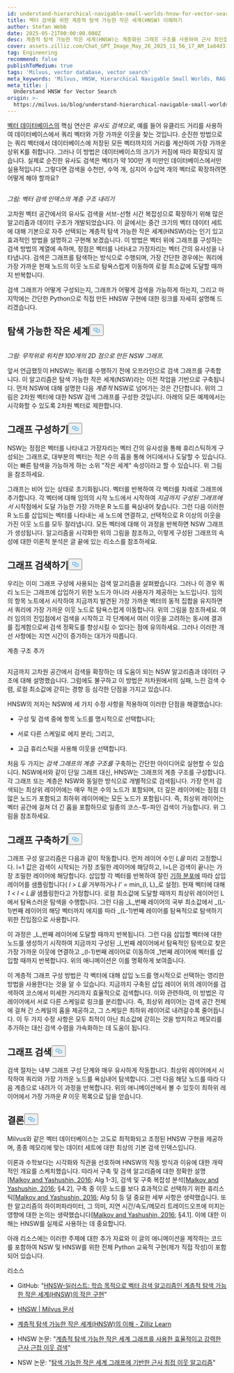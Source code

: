 ```yaml
---
id: understand-hierarchical-navigable-small-worlds-hnsw-for-vector-search.md
title: 벡터 검색을 위한 계층적 탐색 가능한 작은 세계(HNSW) 이해하기
author: Stefan Webb
date: 2025-05-21T00:00:00.000Z
desc: 계층적 탐색 가능한 작은 세계(HNSW)는 계층화된 그래프 구조를 사용하여 근사 최인접 이웃을 검색하는 효율적인 알고리즘입니다.
cover: assets.zilliz.com/Chat_GPT_Image_May_26_2025_11_56_17_AM_1a84d31090.png
tag: Engineering
recommend: false
publishToMedium: true
tags: 'Milvus, vector database, vector search'
meta_keywords: 'Milvus, HNSW, Hierarchical Navigable Small Worlds, RAG, vector search'
meta_title: |
  Understand HNSW for Vector Search
origin: >-
  https://milvus.io/blog/understand-hierarchical-navigable-small-worlds-hnsw-for-vector-search.md
---
```

<p><a href="https://milvus.io/blog/what-is-a-vector-database.md">벡터 데이터베이스의</a> 핵심 연산은 <em>유사도 검색으로</em>, 예를 들어 유클리드 거리를 사용하여 데이터베이스에서 쿼리 벡터와 가장 가까운 이웃을 찾는 것입니다. 순진한 방법으로는 쿼리 벡터에서 데이터베이스에 저장된 모든 벡터까지의 거리를 계산하여 가장 가까운 상위 K를 취합니다. 그러나 이 방법은 데이터베이스의 크기가 커짐에 따라 확장되지 않습니다. 실제로 순진한 유사도 검색은 벡터가 약 100만 개 미만인 데이터베이스에서만 실용적입니다. 그렇다면 검색을 수천만, 수억 개, 심지어 수십억 개의 벡터로 확장하려면 어떻게 해야 할까요?</p>
<p>
  <span class="img-wrapper">
    <img translate="no" src="https://assets.zilliz.com/Figure_Descending_a_hierarchy_of_vector_search_indices_cf9fb8060a.png" alt="" class="doc-image" id="" />
    <span></span>
  </span>
</p>
<p><em>그림: 벡터 검색 인덱스의 계층 구조 내리기</em></p>
<p>고차원 벡터 공간에서의 유사도 검색을 서브-선형 시간 복잡성으로 확장하기 위해 많은 알고리즘과 데이터 구조가 개발되었습니다. 이 글에서는 중간 크기의 벡터 데이터 세트에 대해 기본으로 자주 선택되는 계층적 탐색 가능한 작은 세계(HNSW)라는 인기 있고 효과적인 방법을 설명하고 구현해 보겠습니다. 이 방법은 벡터 위에 그래프를 구성하는 검색 방법의 계열에 속하며, 정점은 벡터를 나타내고 가장자리는 벡터 간의 유사성을 나타냅니다. 검색은 그래프를 탐색하는 방식으로 수행되며, 가장 간단한 경우에는 쿼리에 가장 가까운 현재 노드의 이웃 노드로 탐욕스럽게 이동하여 로컬 최소값에 도달할 때까지 반복합니다.</p>
<p>검색 그래프가 어떻게 구성되는지, 그래프가 어떻게 검색을 가능하게 하는지, 그리고 마지막에는 간단한 Python으로 직접 만든 HNSW 구현에 대한 링크를 자세히 설명해 드리겠습니다.</p>
<h2 id="Navigable-Small-Worlds" class="common-anchor-header">탐색 가능한 작은 세계<button data-href="#Navigable-Small-Worlds" class="anchor-icon" translate="no">
      <svg translate="no"
        aria-hidden="true"
        focusable="false"
        height="20"
        version="1.1"
        viewBox="0 0 16 16"
        width="16"
      >
        <path
          fill="#0092E4"
          fill-rule="evenodd"
          d="M4 9h1v1H4c-1.5 0-3-1.69-3-3.5S2.55 3 4 3h4c1.45 0 3 1.69 3 3.5 0 1.41-.91 2.72-2 3.25V8.59c.58-.45 1-1.27 1-2.09C10 5.22 8.98 4 8 4H4c-.98 0-2 1.22-2 2.5S3 9 4 9zm9-3h-1v1h1c1 0 2 1.22 2 2.5S13.98 12 13 12H9c-.98 0-2-1.22-2-2.5 0-.83.42-1.64 1-2.09V6.25c-1.09.53-2 1.84-2 3.25C6 11.31 7.55 13 9 13h4c1.45 0 3-1.69 3-3.5S14.5 6 13 6z"
        ></path>
      </svg>
    </button></h2><p>
  <span class="img-wrapper">
    <img translate="no" src="https://assets.zilliz.com/Figure_NSW_graph_created_from_100_randomly_located_2_D_points_3ffccbd6a7.jpg" alt="" class="doc-image" id="" />
    <span></span>
  </span>
</p>
<p><em>그림: 무작위로 위치한 100개의 2D 점으로 만든 NSW 그래프.</em></p>
<p>앞서 언급했듯이 HNSW는 쿼리를 수행하기 전에 오프라인으로 검색 그래프를 구축합니다. 이 알고리즘은 탐색 가능한 작은 세계(NSW)라는 이전 작업을 기반으로 구축됩니다. 먼저 NSW에 대해 설명한 다음 <em>계층적</em> NSW로 넘어가는 것은 간단합니다. 위의 그림은 2차원 벡터에 대한 NSW 검색 그래프를 구성한 것입니다. 아래의 모든 예제에서는 시각화할 수 있도록 2차원 벡터로 제한합니다.</p>
<h2 id="Constructing-the-Graph" class="common-anchor-header">그래프 구성하기<button data-href="#Constructing-the-Graph" class="anchor-icon" translate="no">
      <svg translate="no"
        aria-hidden="true"
        focusable="false"
        height="20"
        version="1.1"
        viewBox="0 0 16 16"
        width="16"
      >
        <path
          fill="#0092E4"
          fill-rule="evenodd"
          d="M4 9h1v1H4c-1.5 0-3-1.69-3-3.5S2.55 3 4 3h4c1.45 0 3 1.69 3 3.5 0 1.41-.91 2.72-2 3.25V8.59c.58-.45 1-1.27 1-2.09C10 5.22 8.98 4 8 4H4c-.98 0-2 1.22-2 2.5S3 9 4 9zm9-3h-1v1h1c1 0 2 1.22 2 2.5S13.98 12 13 12H9c-.98 0-2-1.22-2-2.5 0-.83.42-1.64 1-2.09V6.25c-1.09.53-2 1.84-2 3.25C6 11.31 7.55 13 9 13h4c1.45 0 3-1.69 3-3.5S14.5 6 13 6z"
        ></path>
      </svg>
    </button></h2><p>NSW는 정점은 벡터를 나타내고 가장자리는 벡터 간의 유사성을 통해 휴리스틱하게 구성되는 그래프로, 대부분의 벡터는 적은 수의 홉을 통해 어디에서나 도달할 수 있습니다. 이는 빠른 탐색을 가능하게 하는 소위 "작은 세계" 속성이라고 할 수 있습니다. 위 그림을 참조하세요.</p>
<p>그래프는 비어 있는 상태로 초기화됩니다. 벡터를 반복하여 각 벡터를 차례로 그래프에 추가합니다. 각 벡터에 대해 임의의 시작 노드에서 시작하여 <em>지금까지 구성된 그래프에서</em> 시작점에서 도달 가능한 가장 가까운 R 노드를 욕심내어 찾습니다. 그런 다음 이러한 R 노드를 삽입되는 벡터를 나타내는 새 노드에 연결하고, 선택적으로 R 이상의 이웃을 가진 이웃 노드를 모두 잘라냅니다. 모든 벡터에 대해 이 과정을 반복하면 NSW 그래프가 생성됩니다. 알고리즘을 시각화한 위의 그림을 참조하고, 이렇게 구성된 그래프의 속성에 대한 이론적 분석은 글 끝에 있는 리소스를 참조하세요.</p>
<h2 id="Searching-the-Graph" class="common-anchor-header">그래프 검색하기<button data-href="#Searching-the-Graph" class="anchor-icon" translate="no">
      <svg translate="no"
        aria-hidden="true"
        focusable="false"
        height="20"
        version="1.1"
        viewBox="0 0 16 16"
        width="16"
      >
        <path
          fill="#0092E4"
          fill-rule="evenodd"
          d="M4 9h1v1H4c-1.5 0-3-1.69-3-3.5S2.55 3 4 3h4c1.45 0 3 1.69 3 3.5 0 1.41-.91 2.72-2 3.25V8.59c.58-.45 1-1.27 1-2.09C10 5.22 8.98 4 8 4H4c-.98 0-2 1.22-2 2.5S3 9 4 9zm9-3h-1v1h1c1 0 2 1.22 2 2.5S13.98 12 13 12H9c-.98 0-2-1.22-2-2.5 0-.83.42-1.64 1-2.09V6.25c-1.09.53-2 1.84-2 3.25C6 11.31 7.55 13 9 13h4c1.45 0 3-1.69 3-3.5S14.5 6 13 6z"
        ></path>
      </svg>
    </button></h2><p>우리는 이미 그래프 구성에 사용되는 검색 알고리즘을 살펴봤습니다. 그러나 이 경우 쿼리 노드는 그래프에 삽입하기 위한 노드가 아니라 사용자가 제공하는 노드입니다. 임의의 항목 노트에서 시작하여 지금까지 발견된 가장 가까운 벡터의 동적 집합을 유지하면서 쿼리에 가장 가까운 이웃 노드로 탐욕스럽게 이동합니다. 위의 그림을 참조하세요. 여러 임의의 진입점에서 검색을 시작하고 각 단계에서 여러 이웃을 고려하는 동시에 결과를 집계함으로써 검색 정확도를 향상시킬 수 있다는 점에 유의하세요. 그러나 이러한 개선 사항에는 지연 시간이 증가하는 대가가 따릅니다.</p>
<custom-h1>계층 구조 추가</custom-h1><p>
  <span class="img-wrapper">
    <img translate="no" src="https://assets.zilliz.com/adding_hierarchy_0101234812.png" alt="" class="doc-image" id="" />
    <span></span>
  </span>
</p>
<p>지금까지 고차원 공간에서 검색을 확장하는 데 도움이 되는 NSW 알고리즘과 데이터 구조에 대해 설명했습니다. 그럼에도 불구하고 이 방법은 저차원에서의 실패, 느린 검색 수렴, 로컬 최소값에 갇히는 경향 등 심각한 단점을 가지고 있습니다.</p>
<p>HNSW의 저자는 NSW에 세 가지 수정 사항을 적용하여 이러한 단점을 해결했습니다:</p>
<ul>
<li><p>구성 및 검색 중에 항목 노드를 명시적으로 선택합니다;</p></li>
<li><p>서로 다른 스케일로 에지 분리; 그리고,</p></li>
<li><p>고급 휴리스틱을 사용해 이웃을 선택합니다.</p></li>
</ul>
<p>처음 두 가지는 <em>검색 그래프의 계층 구조를</em> 구축하는 간단한 아이디어로 실현할 수 있습니다. NSW에서와 같이 단일 그래프 대신, HNSW는 그래프의 계층 구조를 구성합니다. 각 그래프 또는 계층은 NSW와 동일한 방식으로 개별적으로 검색됩니다. 가장 먼저 검색되는 최상위 레이어에는 매우 적은 수의 노드가 포함되며, 더 깊은 레이어에는 점점 더 많은 노드가 포함되고 최하위 레이어에는 모든 노드가 포함됩니다. 즉, 최상위 레이어는 벡터 공간에 걸쳐 더 긴 홉을 포함하므로 일종의 코스-투-파인 검색이 가능합니다. 위 그림을 참조하세요.</p>
<h2 id="Constructing-the-Graph" class="common-anchor-header">그래프 구축하기<button data-href="#Constructing-the-Graph" class="anchor-icon" translate="no">
      <svg translate="no"
        aria-hidden="true"
        focusable="false"
        height="20"
        version="1.1"
        viewBox="0 0 16 16"
        width="16"
      >
        <path
          fill="#0092E4"
          fill-rule="evenodd"
          d="M4 9h1v1H4c-1.5 0-3-1.69-3-3.5S2.55 3 4 3h4c1.45 0 3 1.69 3 3.5 0 1.41-.91 2.72-2 3.25V8.59c.58-.45 1-1.27 1-2.09C10 5.22 8.98 4 8 4H4c-.98 0-2 1.22-2 2.5S3 9 4 9zm9-3h-1v1h1c1 0 2 1.22 2 2.5S13.98 12 13 12H9c-.98 0-2-1.22-2-2.5 0-.83.42-1.64 1-2.09V6.25c-1.09.53-2 1.84-2 3.25C6 11.31 7.55 13 9 13h4c1.45 0 3-1.69 3-3.5S14.5 6 13 6z"
        ></path>
      </svg>
    </button></h2><p>그래프 구성 알고리즘은 다음과 같이 작동합니다. 먼저 레이어 수인 <em>L을</em> 미리 고정합니다. l=1 값은 검색이 시작되는 가장 조밀한 레이어에 해당하고, l=L은 검색이 끝나는 가장 조밀한 레이어에 해당합니다. 삽입할 각 벡터를 반복하여 잘린 <a href="https://en.wikipedia.org/wiki/Geometric_distribution">기하 분포에</a> 따라 삽입 레이어를 샘플링합니다( <em>l &gt; L을</em> 거부하거나 <em>l' =</em> min_(l, L)_로 설정). 현재 벡터에 대해 <em>1 &lt; l &lt; L을</em> 샘플링한다고 가정합니다. 로컬 최소값에 도달할 때까지 최상위 레이어인 L에서 탐욕스러운 탐색을 수행합니다. 그런 다음 _L_번째 레이어의 국부 최소값에서 _(L-1)번째 레이어의 해당 벡터까지 에지를 따라 _(L-1)번째 레이어를 탐욕적으로 탐색하기 위한 진입점으로 사용합니다.</p>
<p>이 과정은 _L_번째 레이어에 도달할 때까지 반복됩니다. 그런 다음 삽입할 벡터에 대한 노드를 생성하기 시작하여 지금까지 구성된 _l_번째 레이어에서 탐욕적인 탐색으로 찾은 가장 가까운 이웃에 연결하고 _(l-1)번째 레이어로 이동하여 _1번째 레이어에 벡터를 삽입할 때까지 반복합니다. 위의 애니메이션은 이를 명확하게 보여줍니다.</p>
<p>이 계층적 그래프 구성 방법은 각 벡터에 대해 삽입 노드를 명시적으로 선택하는 영리한 방법을 사용한다는 것을 알 수 있습니다. 지금까지 구축된 삽입 레이어 위의 레이어를 검색하여 코스에서 미세한 거리까지 효율적으로 검색합니다. 이와 관련하여, 이 방법은 각 레이어에서 서로 다른 스케일로 링크를 분리합니다. 즉, 최상위 레이어는 검색 공간 전체에 걸쳐 긴 스케일의 홉을 제공하고, 그 스케일은 최하위 레이어로 내려갈수록 줄어듭니다. 이 두 가지 수정 사항은 모두 최적이 아닌 최소값에 갇히는 것을 방지하고 메모리를 추가하는 대신 검색 수렴을 가속화하는 데 도움이 됩니다.</p>
<h2 id="Searching-the-Graph" class="common-anchor-header">그래프 검색<button data-href="#Searching-the-Graph" class="anchor-icon" translate="no">
      <svg translate="no"
        aria-hidden="true"
        focusable="false"
        height="20"
        version="1.1"
        viewBox="0 0 16 16"
        width="16"
      >
        <path
          fill="#0092E4"
          fill-rule="evenodd"
          d="M4 9h1v1H4c-1.5 0-3-1.69-3-3.5S2.55 3 4 3h4c1.45 0 3 1.69 3 3.5 0 1.41-.91 2.72-2 3.25V8.59c.58-.45 1-1.27 1-2.09C10 5.22 8.98 4 8 4H4c-.98 0-2 1.22-2 2.5S3 9 4 9zm9-3h-1v1h1c1 0 2 1.22 2 2.5S13.98 12 13 12H9c-.98 0-2-1.22-2-2.5 0-.83.42-1.64 1-2.09V6.25c-1.09.53-2 1.84-2 3.25C6 11.31 7.55 13 9 13h4c1.45 0 3-1.69 3-3.5S14.5 6 13 6z"
        ></path>
      </svg>
    </button></h2><p>검색 절차는 내부 그래프 구성 단계와 매우 유사하게 작동합니다. 최상위 레이어에서 시작하여 쿼리와 가장 가까운 노드를 욕심내어 탐색합니다. 그런 다음 해당 노드를 따라 다음 계층으로 내려가 이 과정을 반복합니다. 위의 애니메이션에서 볼 수 있듯이 최하위 레이어에서 가장 가까운 <em>R</em> 이웃 목록으로 답을 얻습니다.</p>
<h2 id="Conclusion" class="common-anchor-header">결론<button data-href="#Conclusion" class="anchor-icon" translate="no">
      <svg translate="no"
        aria-hidden="true"
        focusable="false"
        height="20"
        version="1.1"
        viewBox="0 0 16 16"
        width="16"
      >
        <path
          fill="#0092E4"
          fill-rule="evenodd"
          d="M4 9h1v1H4c-1.5 0-3-1.69-3-3.5S2.55 3 4 3h4c1.45 0 3 1.69 3 3.5 0 1.41-.91 2.72-2 3.25V8.59c.58-.45 1-1.27 1-2.09C10 5.22 8.98 4 8 4H4c-.98 0-2 1.22-2 2.5S3 9 4 9zm9-3h-1v1h1c1 0 2 1.22 2 2.5S13.98 12 13 12H9c-.98 0-2-1.22-2-2.5 0-.83.42-1.64 1-2.09V6.25c-1.09.53-2 1.84-2 3.25C6 11.31 7.55 13 9 13h4c1.45 0 3-1.69 3-3.5S14.5 6 13 6z"
        ></path>
      </svg>
    </button></h2><p>Milvus와 같은 벡터 데이터베이스는 고도로 최적화되고 조정된 HNSW 구현을 제공하며, 종종 메모리에 맞는 데이터 세트에 대한 최상의 기본 검색 인덱스입니다.</p>
<p>이론과 수학보다는 시각화와 직관을 선호하며 HNSW의 작동 방식과 이유에 대한 개략적인 개요를 스케치했습니다. 따라서 구축 및 검색 알고리즘에 대한 정확한 설명<a href="https://arxiv.org/abs/1603.09320">[Malkov and Yashushin, 2016</a>; Alg 1-3], 검색 및 구축 복잡성 분석<a href="https://arxiv.org/abs/1603.09320">[Malkov and Yashushin, 2016</a>; §4.2], 구축 중 이웃 노드를 보다 효과적으로 선택하기 위한 휴리스틱<a href="https://arxiv.org/abs/1603.09320">[Malkov and Yashushin, 2016</a>; Alg 5] 등 덜 중요한 세부 사항은 생략했습니다. 또한 알고리즘의 하이퍼파라미터, 그 의미, 지연 시간/속도/메모리 트레이드오프에 미치는 영향에 대한 논의는 생략했습니다<a href="https://arxiv.org/abs/1603.09320">[Malkov and Yashushin, 2016</a>; §4.1]. 이에 대한 이해는 HNSW를 실제로 사용하는 데 중요합니다.</p>
<p>아래 리소스에는 이러한 주제에 대한 추가 자료와 이 글의 애니메이션을 제작하는 코드를 포함하여 NSW 및 HNSW를 위한 전체 Python 교육적 구현(제가 직접 작성)이 포함되어 있습니다.</p>
<custom-h1>리소스</custom-h1><ul>
<li><p>GitHub: "<a href="https://github.com/stefanwebb/hnsw-illustrated">HNSW-일러스트: 학습 목적으로 벡터 검색 알고리즘인 계층적 탐색 가능한 작은 세계(HNSW)의 작은 구현</a>"</p></li>
<li><p><a href="https://milvus.io/docs/hnsw.md#HNSW">HNSW | Milvus 문서</a></p></li>
<li><p><a href="https://zilliz.com/learn/hierarchical-navigable-small-worlds-HNSW">계층적 탐색 가능한 작은 세계(HNSW)의 이해 - Zilliz Learn</a></p></li>
<li><p>HNSW 논문: "<a href="https://arxiv.org/abs/1603.09320">계층적 탐색 가능한 작은 세계 그래프를 사용한 효율적이고 강력한 근사 근접 이웃 검색</a>"</p></li>
<li><p>NSW 논문: "<a href="https://publications.hse.ru/pubs/share/folder/x5p6h7thif/128296059.pdf">탐색 가능한 작은 세계 그래프에 기반한 근사 최접 이웃 알고리즘</a>"</p></li>
</ul>
